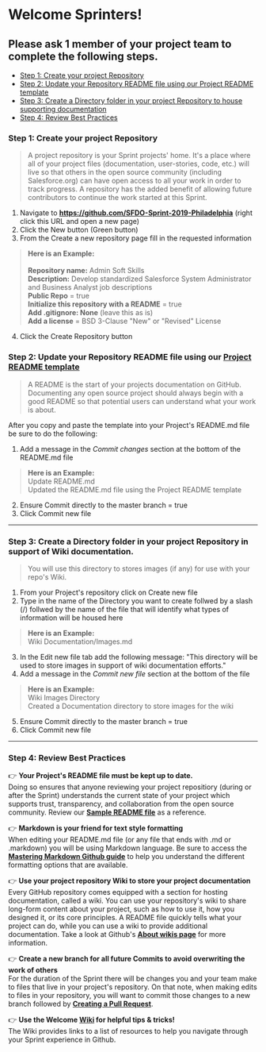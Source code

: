 # Welcome Sprinters!

## Please ask 1 member of your project team to complete the following steps.

- [Step 1: Create your project Repository](https://github.com/SFDO-Sprint-2019-Detroit/Welcome/blob/master/README.md#step-1-create-your-project-repository)
- [Step 2: Update your Repository README file using our Project README template](https://github.com/SFDO-Sprint-2019-Detroit/Welcome/blob/master/README.md#step-2-update-your-repository-readme-file-using-our-project-readme-template)
- [Step 3: Create a Directory folder in your project Repository to house supporting documentation](https://github.com/SFDO-Sprint-2019-Detroit/Welcome/blob/master/README.md#step-3-create-a-directory-folder-in-your-project-repository-to-house-supporting-documentation)
- [Step 4: Review Best Practices](https://github.com/SFDO-Sprint-2019-Detroit/Welcome/blob/master/README.md#step-4-review-best-practices)


### Step 1: Create your project Repository
> A project repository is your Sprint projects' home. It's a place where all of your project files (documentation, user-stories, code, etc.) will live so that others in the open source community (including Salesforce.org) can have open access to all your work in order to track progress. A repository has the added benefit of allowing future contributors to continue the work started at this Sprint.

1. Navigate to __https://github.com/SFDO-Sprint-2019-Philadelphia__ (right click this URL and open a new page)
2. Click the New button (Green button)
3. From the Create a new repository page fill in the requested information

> __Here is an Example:__<br><br>
> __Repository name:__ Admin Soft Skills<br>
> __Description:__ Develop standardized Salesforce System Administrator and Business Analyst job descriptions<br>
> __Public Repo__ = true<br>
> __Initialize this repository with a README__ = true<br>
> __Add .gitignore: None__ (leave this as is)<br>
> __Add a license__ = BSD 3-Clause "New" or "Revised" License <br>

4. Click the Create Repository button<br>


### Step 2: Update your Repository README file using our [Project README template](https://github.com/SFDO-Sprint-2019-Detroit/Welcome/wiki/Project-README.md-file-template)
> A README is the start of your projects documentation on GitHub. Documenting any open source project should always begin with a good README so that potential users can understand what your work is about.

After you copy and paste the template into your Project's README.md file be sure to do the following:

1. Add a message in the *Commit changes* section at the bottom of the README.md file
> __Here is an Example:__<br>
> Update README.md <br>
> Updated the README.md file using the Project README template
2. Ensure Commit directly to the master branch = true
3. Click Commit new file

***

### Step 3: Create a Directory folder in your project Repository in support of Wiki documentation.
> You will use this directory to stores images (if any) for use with your repo's Wiki.

1. From your Project's repository click on Create new file
2. Type in the name of the Directory you want to create follwed by a slash (/) follwed by the name of the file that will identify what types of information will be housed here
> __Here is an Example:__<br>
> Wiki Documentation/Images.md
3. In the Edit new file tab add the following message: "This directory will be used to store images in support of wiki documentation efforts."
4. Add a message in the *Commit new file* section at the bottom of the file
> __Here is an Example:__<br>
> Wiki Images Directory <br>
> Created a Documentation directory to store images for the wiki
5. Ensure Commit directly to the master branch = true
6. Click Commit new file
***

### Step 4: Review Best Practices

:point_right: __Your Project's README file must be kept up to date.__<br> 
Doing so ensures that anyone reviewing your project repositiory (during or after the Sprint) understands the current state of your project which supports trust, transparency, and collaboration from the open source community. Review our __[Sample README file](https://github.com/SFDO-Sprint-2019-Detroit/Welcome/wiki/Sample-Sprint-Project-README.md-file:-Admin-Soft-Skills)__ as a reference.

:point_right: __Markdown is your friend for text style formatting__<br>
When editing your README.md file (or any file that ends with .md or .markdown) you will be using Markdown language. Be sure to access the __[Mastering Markdown Github guide](https://guides.github.com/features/mastering-markdown/)__ to help you understand the different formatting options that are available.

:point_right: __Use your project repository Wiki to store your project documentation__<br>
Every GitHub repository comes equipped with a section for hosting documentation, called a wiki. You can use your repository's wiki to share long-form content about your project, such as how to use it, how you designed it, or its core principles. A README file quickly tells what your project can do, while you can use a wiki to provide additional documentation. Take a look at Github's __[About wikis page](https://help.github.com/en/articles/about-wikis)__ for more information.

:point_right: __Create a new branch for all future Commits to avoid overwriting the work of others__<br>
For the duration of the Sprint there will be changes you and your team make to files that live in your project's repository. On that note, when making edits to files in your repository, you will want to commit those changes to a new branch followed by __[Creating a Pull Request](https://help.github.com/en/articles/creating-a-pull-request)__.

:point_right: __Use the Welcome [Wiki](https://github.com/SFDO-Sprint-2019-Detroit/Welcome/wiki) for helpful tips & tricks!__<br>
The Wiki provides links to a list of resources to help you navigate through your Sprint experience in Github.

